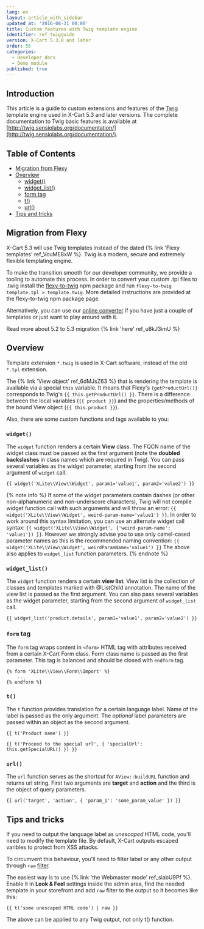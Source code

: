 ```yaml
---
lang: en
layout: article_with_sidebar
updated_at: '2016-08-31 00:00'
title: Custom features with Twig template engine
identifier: ref_twigguide
version: X-Cart 5.3.0 and later
order: 55
categories:
  - Developer docs
  - Demo module
published: true
---
```


## Introduction

This article is a guide to custom extensions and features of the [Twig](http://twig.sensiolabs.org) template engine used in X-Cart 5.3 and later versions. The complete documentation to Twig basic features is available at [http://twig.sensiolabs.org/documentation/](http://twig.sensiolabs.org/documentation/).

## Table of Contents

*   [Migration from Flexy](#migration-from-flexy)
*   [Overview](#overview)
    -   [widget()](#widget)
    -   [widget_list()](#widget-list)
    -   [form tag](#form-tag)
    -   [t()](#t)
    -   [url()](#url)
*   [Tips and tricks](#tips-and-tricks)

## Migration from Flexy

X-Cart 5.3 will use Twig templates instead of the dated {% link 'Flexy templates' ref_VcuME8xW %}. Twig is a modern, secure and extremely flexible templating engine. 

To make the transition smooth for our developer community, we provide a tooling to automate this process. In order to convert your custom .tpl files to .twig install the [flexy-to-twig](https://www.npmjs.com/package/flexy-to-twig) npm package and run ```flexy-to-twig template.tpl > template.twig```. More detailed instructions are provided at the flexy-to-twig npm package page.

Alternatively, you can use our [online converter](http://xcart.github.io/flexy-to-twig/) if you have just a couple of templates or just want to play around with it.

Read more about 5.2 to 5.3 migration {% link 'here' ref_u8kJ3imU %}

## Overview

Template extension `*.twig` is used in X-Cart software, instead of the old `*.tpl` extension.

The {% link 'View object' ref_6dMJsZ63 %} that is rendering the template is available via a special `this` variable. It means that Flexy's `{getProductUrl()}` corresponds to Twig's `{{ this.getProductUrl() }}`. There is a difference between the local variables (`{{ product }}`) and the properties/methods of the bound View object (`{{ this.product }}`).

Also, there are some custom functions and tags available to you:

### `widget()`

The `widget` function renders a certain **View** class. The FQCN name of the widget class must be passed as the first argument (note the **doubled backslashes** in class names which are required in Twig). You can pass several variables as the widget parameter, starting from the second argument of `widget` call.

```twig
{{ widget('XLite\\View\\Widget', param1='value1', param2='value2') }}
```

{% note info %}
If some of the widget parameters contain dashes (or other non-alphanumeric and non-underscore characters), Twig will not compile widget function call with such arguments and will throw an error: `{{ widget('XLite\\View\\Widget', weird-param-name='value1') }}`. In order to work around this syntax limitation, you can use an alternate widget call syntax: `{{ widget('XLite\\View\\Widget', {'weird-param-name': 'value1'}) }}`. However we strongly advise you to use only camel-cased parameter names as this is the recommended naming convention: `{{ widget('XLite\\View\\Widget', weirdParamName='value1') }}`
The above also applies to `widget_list` function parameters.
{% endnote %}

### `widget_list()`

The `widget` function renders a certain **view list**. View list is the collection of classes and templates marked with @ListChild annotation. The name of the view list is passed as the first argument. You can also pass several variables as the widget parameter, starting from the second argument of `widget_list` call.

```twig
{{ widget_list('product.details', param1='value1', param2='value2') }}
```

### `form` tag

The `form` tag wraps content in `<form>` HTML tag with attributes received from a certain X-Cart Form class. Form class name is passed as the first parameter. This tag is balanced and should be closed with `endform` tag.

```twig
{% form 'XLite\\View\\Form\\Import' %}
    ...
{% endform %} 
```

### `t()`

The `t` function provides translation for a certain language label. Name of the label is passed as the only argument. The _optional_ label parameters are passed within an object as the second argument.

```twig
{{ t('Product name') }}

{{ t('Proceed to the special url', { 'specialUrl': this.getSpecialURL() }) }}
```

### `url()`

The `url` function serves as the shortcut for `AView::buildURL` function and returns url string. First two arguments are **target** and **action** and the third is the object of query parameters.

```twig
{{ url('target', 'action', { 'param_1': 'some_param_value' }) }}
```

## Tips and tricks

If you need to output the language label as _unescaped_ HTML code, you'll need to modify the template file. By default, X-Cart outputs escaped varibles to protect from XSS attacks.

To circumvent this behaviour, you'll need to filter label or any other output through `raw` [filter](http://twig.sensiolabs.org/doc/filters/raw.html).

The easiest way is to use {% link 'the Webmaster mode' ref_siabU9Pf %}. Enable it in **Look & Feel** settings inside the admin area, find the needed template in your storefront and add `raw` filter to the output so it becomes like this:

```twig
{{ t('some unescaped HTML code') | raw }}
```

The above can be applied to any Twig output, not only t() function.
